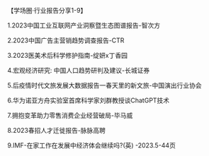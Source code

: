 【学场圈·行业报告分享1-9】

1.2023中国工业互联网产业洞察暨生态图谱报告-智次方

2.2023中国广告主营销趋势调查报告-CTR

3.2023医美术后科学修护指南-绽妍x丁香园

4.宏观经济研究: 中国人口趋势研判及建议-长城证券

5.后疫情时代文旅发展大数据报告一春天里的新文旅-中国演出行业协会

6.华为诺亚方舟实验室首席科学家刘群教授谈ChatGPT技术

7.拥抱变革助力零售消费企业经营破局-毕马威

8.2023春招人才迁徙报告-脉脉高聘

9.IMF-在家工作在发展中经济体会继续吗?(英) -2023.5-44页